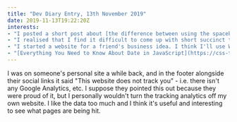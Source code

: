 ```yaml
---
title: "Dev Diary Entry, 13th November 2019"
date: 2019-11-13T19:22:20Z
interests:
- "I posted a short post about [the difference between using the spacebar and enter key when navigating a website using the keyboard](/blog/2019-11-06-spacebar-enter-keys-website-navigation/) - mostly to remind myself of their roles as I always forget."
- "I realised that I find it difficult to come up with short succinct titles for technical blog posts 😅"
- "I started a website for a friend's business idea. I think I'll use Wordpress because they'll want to add their own content. I have very minimal experience with Wordpress so far which will make it a fun project."
- "[Everything You Need to Know About Date in JavaScript](https://css-tricks.com/everything-you-need-to-know-about-date-in-javascript/) - sometimes CSS Tricks posts are more comprehensive and useful than MDN. MDN and CSS Tricks are my go-to resources for frontend knowledge."
---
```


I was on someone's personal site a while back, and in the footer alongside their social links it said "This website does not track you" - i.e. there isn't any Google Analytics, etc. I suppose they pointed this out because they were proud of it, but I personally wouldn't turn the tracking analytics off my own website. I like the data too much and I think it's useful and interesting to see what pages are being hit.